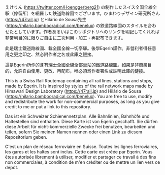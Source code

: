 えけりん (https://twitter.com/Hoenggerberg21) の制作したスイス全国全線全駅（停留所）を網羅した鉄道路線図でございます。ひまわりデザイン研究所さん (https://47rail.jp) とHilário de Sousa先生 (https://hilario.bambooradical.com/benelux) の鉄道路線図のスタイルを合わせたとしています。作者あるいはこのリポジトリへのリンクを明記してくれれば非営利目的に限りご自由に二次利用・加工・再配布できます。

此是瑞士鐵道路線圖、載全國全線一切亭驛。後學Eqerin謹作。非營利者得任意用之更之印之、然必附作者之名或此庫之鏈接。

這是Eqerin所作的含有瑞士全國全線全部車站的鐵道路線圖。如果是非商業目的，允許自由使用、更改、再配布，唯必須爲作者署名或註明此庫的鏈接。

This is a Swiss Rail Routemap containing all rail lines, stations and stops, made by Eqerin. It is inspired by styles of the rail network maps made by Himawari Design Laboratory (https://47rail.jp) and Hilário de Sousa (https://hilario.bambooradical.com/benelux). You are free to use, modify and redistribute the work for non-commercial purposes, as long as you give credit to me or put a link to this repository. 

Das ist ein Schweizer Schienennetzplan. Alle Bahnlinien, Bahnhöfe und Haltestellen sind enthalten. Diese Karte ist von Eqerin geschafft. Sie dürfen diese Arbeit für nicht-kommerzielle Zwecke frei benutzen, bearbeiten und teilen, sofern Sie meinen Namen nennen oder einen Link zu diesem Repositorium geben. 

C'est un plan de réseau ferroviaire en Suisse. Toutes les lignes ferroviaires, les gares et les haltes sont inclus. Cette carte est créée par Eqerin. Vous êtes autorisée librement à utiliser, modifier et partager ce travail à des fins non commerciales, à condition de m'en créditer ou de mettre un lien vers ce dépôt. 
